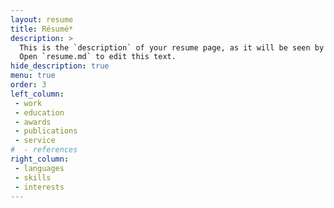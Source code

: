 ```yaml
---
layout: resume
title: Résumé*
description: >
  This is the `description` of your resume page, as it will be seen by search engines.
  Open `resume.md` to edit this text.
hide_description: true
menu: true
order: 3
left_column:
 - work
 - education
 - awards
 - publications
 - service
#  - references
right_column:
 - languages
 - skills
 - interests
---
```

